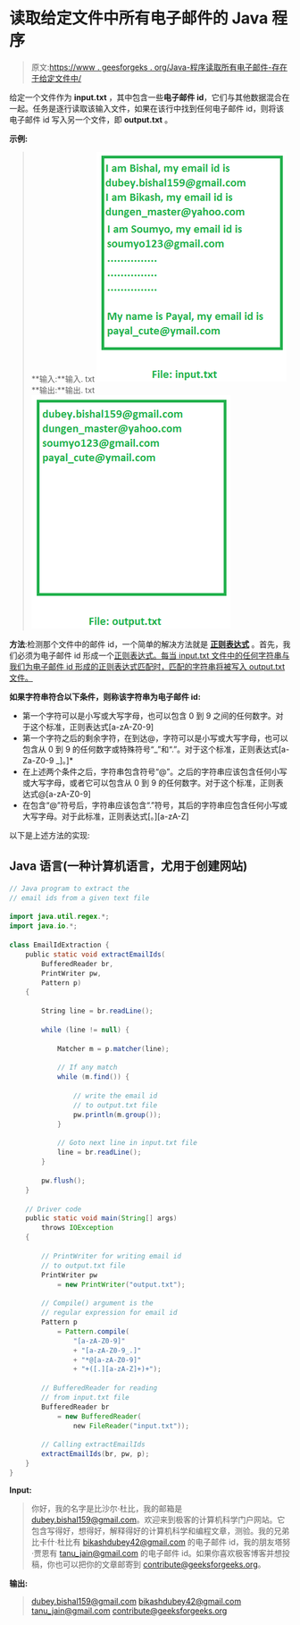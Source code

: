 # 读取给定文件中所有电子邮件的 Java 程序

> 原文:[https://www . geesforgeks . org/Java-程序读取所有电子邮件-存在于给定文件中/](https://www.geeksforgeeks.org/java-program-to-read-all-emails-present-in-a-given-file/)

给定一个文件作为 **input.txt** ，其中包含一些**电子邮件 id**，它们与其他数据混合在一起。任务是逐行读取该输入文件，如果在该行中找到任何电子邮件 id，则将该电子邮件 id 写入另一个文件，即 **output.txt** 。

**示例:**

> **输入:**输入. txt
> [![](img/1ac18b38bb980743f4e982359a04a7e3.png)](https://media.geeksforgeeks.org/wp-content/uploads/20200228121957/input8.png) 
> **输出:**输出. txt
> [![](img/a0f47321d29c614ce0f982b6f78e1dc3.png)](https://media.geeksforgeeks.org/wp-content/uploads/20200228121955/output140.png)

**方法**:检测那个文件中的邮件 id，一个简单的解决方法就是 **[正则表达式](https://www.geeksforgeeks.org/regular-expressions-in-java/)** 。首先，我们必须为电子邮件 id 形成一个[正则表达式。每当 input.txt 文件中的任何字符串与我们为电子邮件 id 形成的正则表达式匹配时，匹配的字符串将被写入 output.txt 文件。](https://www.geeksforgeeks.org/check-email-address-valid-not-java/)

**如果字符串符合以下条件，则称该字符串为电子邮件 id:**

*   第一个字符可以是小写或大写字母，也可以包含 0 到 9 之间的任何数字。对于这个标准，正则表达式[a-zA-Z0-9]
*   第一个字符之后的剩余字符，在到达@，字符可以是小写或大写字母，也可以包含从 0 到 9 的任何数字或特殊符号“_”和“.”。对于这个标准，正则表达式[a-Za-Z0-9 _]。]*
*   在上述两个条件之后，字符串包含符号“@”。之后的字符串应该包含任何小写或大写字母，或者它可以包含从 0 到 9 的任何数字。对于这个标准，正则表达式@[a-zA-Z0-9]
*   在包含“@”符号后，字符串应该包含“.”符号，其后的字符串应包含任何小写或大写字母。对于此标准，正则表达式[。][a-zA-Z]

以下是上述方法的实现:

## Java 语言(一种计算机语言，尤用于创建网站)

```java
// Java program to extract the
// email ids from a given text file

import java.util.regex.*;
import java.io.*;

class EmailIdExtraction {
    public static void extractEmailIds(
        BufferedReader br,
        PrintWriter pw,
        Pattern p)
    {

        String line = br.readLine();

        while (line != null) {

            Matcher m = p.matcher(line);

            // If any match
            while (m.find()) {

                // write the email id
                // to output.txt file
                pw.println(m.group());
            }

            // Goto next line in input.txt file
            line = br.readLine();
        }

        pw.flush();
    }

    // Driver code
    public static void main(String[] args)
        throws IOException
    {

        // PrintWriter for writing email id
        // to output.txt file
        PrintWriter pw
            = new PrintWriter("output.txt");

        // Compile() argument is the
        // regular expression for email id
        Pattern p
            = Pattern.compile(
                "[a-zA-Z0-9]"
                + "[a-zA-Z0-9_.]"
                + "*@[a-zA-Z0-9]"
                + "+([.][a-zA-Z]+)+");

        // BufferedReader for reading
        // from input.txt file
        BufferedReader br
            = new BufferedReader(
                new FileReader("input.txt"));

        // Calling extractEmailIds
        extractEmailIds(br, pw, p);
    }
}
```

**Input:**

> 你好，我的名字是比沙尔·杜比，我的邮箱是 dubey.bishal159@gmail.com。欢迎来到极客的计算机科学门户网站。它包含写得好，想得好，解释得好的计算机科学和编程文章，测验。我的兄弟比卡什·杜比有 bikashdubey42@gmail.com 的电子邮件 id，我的朋友塔努·贾恩有 tanu_jain@gmail.com 的电子邮件 id。如果你喜欢极客博客并想投稿，你也可以把你的文章邮寄到 contribute@geeksforgeeks.org。

**输出:**

> dubey.bishal159@gmail.com
> bikashdubey42@gmail.com
> tanu_jain@gmail.com
> contribute@geeksforgeeks.org
